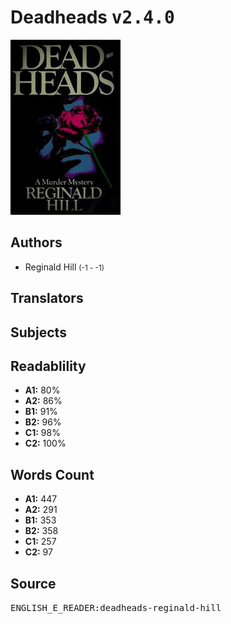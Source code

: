 # Deadheads <kbd>v2.4.0</kbd>

![](./cover.medium.jpg "")

## Authors


 - Reginald Hill <small>(-1 - -1)</small>

## Translators



## Subjects



## Readablility


 - **A1:** 80%
 - **A2:** 86%
 - **B1:** 91%
 - **B2:** 96%
 - **C1:** 98%
 - **C2:** 100%

## Words Count


 - **A1:** 447
 - **A2:** 291
 - **B1:** 353
 - **B2:** 358
 - **C1:** 257
 - **C2:** 97

## Source


<kbd>ENGLISH_E_READER:deadheads-reginald-hill</kbd>
